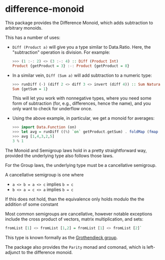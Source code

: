 # difference-monoid

This package provides the Difference Monoid, which adds subtraction to
arbitrary monoids.

This has a number of uses:

* `Diff (Product a)` will give you a type similar to
Data.Ratio. Here, the "subtraction" operation is division. For
example:

    ```haskell
    >>> (1 :-: 2) <> (3 :-: 4) :: Diff (Product Int)
    Product {getProduct = 3} :-: Product {getProduct = 8}
    ```

* In a similar vein, `Diff (Sum a)` will add subtraction
to a numeric type:

    ```haskell
    >>> runDiff (-) (diff 2 <> diff 3 <> invert (diff 4)) :: Sum Natural
    Sum {getSum = 1}
    ```

    This will let you work with nonnegative types, where you need some
    form of subtraction (for, e.g., differences, hence the name), and
    you only want to check for underflow once.

* Using the above example, in particular, we get a monoid for averages:

    ```haskell
    >>> import Data.Function (on)
    >>> let avg = runDiff ((%) `on` getProduct.getSum) . foldMap (fmap Sum . diff . Product)
    >>> avg [1,4,3,2,5]
    3 % 1
    ```

The Monoid and Semigroup laws hold in a pretty
straightforward way, provided the underlying type also follows those
laws.

For the Group laws, the underlying type must be a
cancellative semigroup.

A cancellative semigroup is one where

* `a <> b = a <> c` implies `b = c`
* `b <> a = c <> a` implies `b = c`

If this does not hold, than the equivalence only holds modulo the
the addition of some constant

Most common semigroups are cancellative, however notable
exceptions include the cross product of vectors, matrix
multiplication, and sets:

```haskell
fromList [1] <> fromList [1,2] = fromList [1] <> fromList [2]`
```

This type is known formally as the [Grothendieck group](https://en.wikipedia.org/wiki/Grothendieck_group).

The package also provides the `Parity` monad and comonad, which is left-adjunct to the difference monoid.
